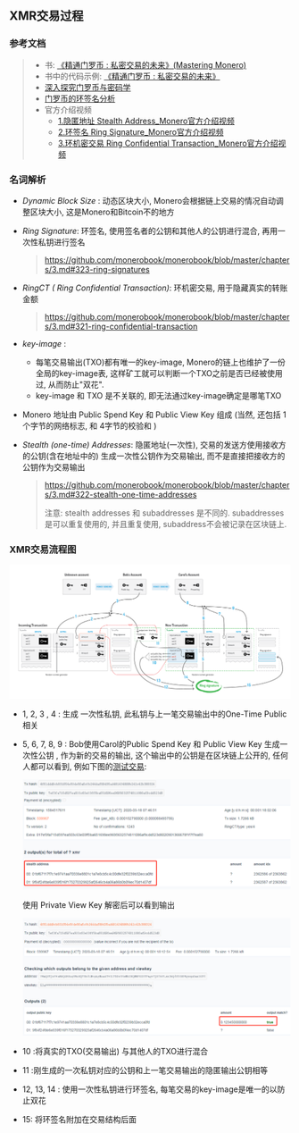 ## XMR交易过程



### 参考文档

> - 书: [《精通门罗币 : 私密交易的未来》(Mastering Monero) ](https://github.com/monerobook/monerobook)
> - 书中的代码示例: [《精通门罗币 : 私密交易的未来》](https://github.com/monerobook/code)
> - [深入探究门罗币与密码学](https://medium.com/@WooKeyWallet/精通门罗币-第5章-深入探究门罗币与密码学-下篇-3dedd99f75bf)
> - [门罗币的环签名分析](https://github.com/XChainLab/documentation/blob/master/privacy/门罗币、ZEC和达世币的对比分析之二门罗币的环签名分析.md)
> - 官方介绍视频
>   - [1.隐匿地址 Stealth Address_Monero官方介绍视频](https://www.youtube.com/watch?v=bWst278J8NA)
>   - [2.环签名 Ring Signature_Monero官方介绍视频](https://www.youtube.com/watch?v=zHN_B_H_fCs)
>   - [3.环机密交易 Ring Confidential Transaction_Monero官方介绍视频](https://www.youtube.com/watch?v=M3AHp9KgTkQ)



### 名词解析

- *Dynamic Block Size* : 动态区块大小, Monero会根据链上交易的情况自动调整区块大小, 这是Monero和Bitcoin不的地方

- *Ring Signature*: 环签名,  使用签名者的公钥和其他人的公钥进行混合, 再用一次性私钥进行签名

  > https://github.com/monerobook/monerobook/blob/master/chapters/3.md#323-ring-signatures

- *RingCT  ( Ring  Confidential  Transaction)*: 环机密交易, 用于隐藏真实的转账金额

  > https://github.com/monerobook/monerobook/blob/master/chapters/3.md#321-ring-confidential-transaction

- *key-image* : 
  - 每笔交易输出(TXO)都有唯一的key-image, Monero的链上也维护了一份全局的key-image表, 这样矿工就可以判断一个TXO之前是否已经被使用过, 从而防止"双花".  
  - key-image 和 TXO  是不关联的, 即无法通过key-image确定是哪笔TXO
  
- Monero 地址由  Public Spend Key 和 Public View Key 组成 (当然, 还包括 1个字节的网络标志, 和 4字节的校验和 )

- *Stealth (one-time) Addresses*:  隐匿地址(一次性),  交易的发送方使用接收方的公钥(含在地址中的) 生成一次性公钥作为交易输出,  而不是直接把接收方的公钥作为交易输出

  > https://github.com/monerobook/monerobook/blob/master/chapters/3.md#322-stealth-one-time-addresses
  >
  > 注意:   stealth addresses  和   subaddresses  是不同的.  subaddresses 是可以重复使用的, 并且重复使用, subaddress不会被记录在区块链上.  
  
  





### XMR交易流程图

![](./img/XMR_tx.png)



- 1,  2, 3 , 4  :  生成 一次性私钥, 此私钥与上一笔交易输出中的One-Time Public 相关

- 5, 6, 7, 8, 9  : Bob使用Carol的Public Spend Key 和 Public View Key 生成一次性公钥 , 作为新的交易的输出, 这个输出中的公钥是在区块链上公开的, 任何人都可以看到,  例如下图的[测试交易](https://community.xmr.to/explorer/stagenet/tx/4f61ddd9cb831654e50de56a6c0b244daf89d35ad481434899b242c42b388324):

  ![](./img/stealth_address_output.png)

  使用 Private View Key 解密后可以看到输出

  ![](./img/stealth_address_output_decode.png)

- 10  :将真实的TXO(交易输出) 与其他人的TXO进行混合

- 11  :刚生成的一次私钥对应的公钥和上一笔交易输出的隐匿输出公钥相等

- 12, 13,  14 : 使用一次性私钥进行环签名,   每笔交易的key-image是唯一的以防止双花

- 15: 将环签名附加在交易结构后面




